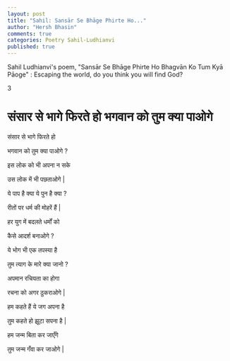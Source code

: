 ```yaml
---
layout: post
title: "Sahil: Sansār Se Bhāge Phirte Ho..."
author: "Hersh Bhasin"
comments: true
categories: Poetry Sahil-Ludhianvi
published: true
---
```




Sahil Ludhianvi's poem,  "Sansār Se Bhāge Phirte Ho Bhagvān Ko Tum Kyā Pāoge" :  Escaping the world, do you think you will  find God?

3

# संसार से भागे फिरते हो भगवान को तुम क्या पाओगे 

संसार से भागे फिरते हो 

भगवान को तुम क्या पाओगे ?   



इस लोक को भी अपना न सके

उस लोक में भी पछताओगे |  



ये पाप है क्या ये पुन है क्या ?

रीतों पर धर्म की मोहरें हैं |    



हर युग में बदलते धर्मों को 

कैसे आदर्श बनाओगे ?    



ये भोग भी एक तपस्या है 

तुम त्याग के मारे क्या जानो ?  



अपमान रचियता का होगा

रचना को अगर ठुकराओगे | 

   

हम कहते हैं ये जग अपना है

तुम कहते हो झूटा सपना है |  



हम जन्म बिता कर जाएँगे 

तुम जन्म गँवा कर जाओगे |  



